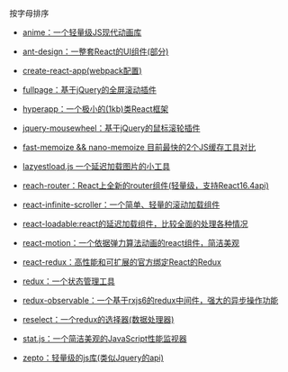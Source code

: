 按字母排序

* [anime：一个轻量级JS现代动画库](./source-code.anime/README.md)

* [ant-design：一整套React的UI组件(部分)](./source-code.ant-design/README.md)

* [create-react-app(webpack配置)](./source-code.create-react-app(webpack配置)/README.md)

* [fullpage：基于jQuery的全屏滚动插件](./source-code.fullpage/README.md)

* [hyperapp：一个极小的(1kb)类React框架](./source-code.hyperapp/README.md)

* [jquery-mousewheel：基于jQuery的鼠标滚轮插件](./source-code.jquery-mousewheel/README.md)

* [fast-memoize && nano-memoize 目前最快的2个JS缓存工具对比](./source-code.fast-memoizeVSnano-memoize/README.md)

* [lazyestload.js 一个延迟加载图片的小工具](./source-code.lazyestload/README.md)

* [reach-router：React上全新的router组件(轻量级，支持React16.4api)](./source-code.reach-router/README.md)

* [react-infinite-scroller：一个简单、轻量的滚动加载组件](./source-code.react-infinite-scroller/README.md)

* [react-loadable:react的延迟加载组件，比较全面的处理各种情况](./source-code.react-loadable/README.md)

* [react-motion：一个依据弹力算法动画的react组件，简洁美观](./source-code.react-motion/README.md)

* [react-redux：高性能和可扩展的官方绑定React的Redux](./source-code.react-redux/README.md)

* [redux：一个状态管理工具](./source-code.redux/README.md)

* [redux-observable：一个基于rxjs6的redux中间件，强大的异步操作功能](./source-code.redux-observable/README.md)

* [reselect：一个redux的选择器(数据处理器)](./source-code.reselect/README.md)

* [stat.js：一个简洁美观的JavaScript性能监视器](./source-code.stat/README.md)

* [zepto：轻量级的js库(类似Jquery的api)](./source-code.zepto/README.md)


